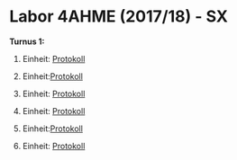 # Labor 4AHME (2017/18) - SX

__Turnus 1:__
1. Einheit: [Protokoll](sacrom14/LaborprotokollUE1.md)

2. Einheit:[Protokoll](https://github.com/HTLMechatronics/m14-la1-sx/blob/sacrom14/sacrom14/LaborprotokollUE2.md)

3. Einheit: [Protokoll](sacrom14/LaborprotokollUE3.md)

4. Einheit: [Protokoll](sacrom14/LaborprotokollUE4.md)

5. Einheit:[Protokoll]((sacrom14/LaborprotokollUE5.md))

6. Einheit: [Protokoll]()
